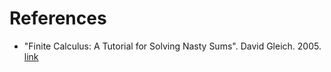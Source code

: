 # References

- "Finite Calculus: A Tutorial for Solving Nasty Sums". David Gleich. 2005. [link](https://www.cs.purdue.edu/homes/dgleich/publications/Gleich%202005%20-%20finite%20calculus.pdf)